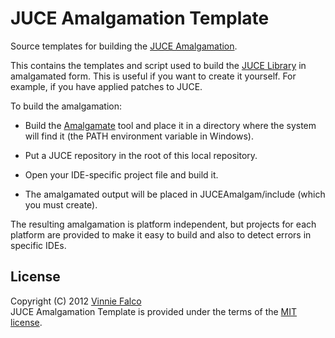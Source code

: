 # JUCE Amalgamation Template

Source templates for building the [JUCE Amalgamation][1].

This contains the templates and script used to build the [JUCE Library][2] in
amalgamated form. This is useful if you want to create it yourself. For example,
if you have applied patches to JUCE.

To build the amalgamation:

- Build the [Amalgamate][3] tool and place it in a directory where the system
  will find it (the PATH environment variable in Windows).

- Put a JUCE repository in the root of this local repository.

- Open your IDE-specific project file and build it.

- The amalgamated output  will be placed in JUCEAmalgam/include
  (which you must create).

The resulting amalgamation is platform independent, but projects for each
platform are provided to make it easy to build and also to detect errors in
specific IDEs.

## License

Copyright (C) 2012 [Vinnie Falco][4] <br>
JUCE Amalgamation Template is provided under the terms of the [MIT license][5].

[1]: https://github.com/vinniefalco/JUCEAmalgam "JUCEAmalgam"
[2]: http://rawmaterialsoftware.com/juce.php "JUCE"
[3]: https://github.com/vinniefalco/Amalgamate "Amalgamate Tool"
[4]: http://vinniefalco.com "Vinnie Falco's Home Page"
[5]: http://www.opensource.org/licenses/MIT "MIT License"
